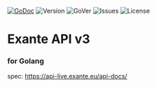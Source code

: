 [![GoDoc](https://pkg.go.dev/badge/github.com/nskforward/exante?status.svg)](https://pkg.go.dev/github.com/nskforward/exante?tab=doc)
![Version](https://img.shields.io/github/v/tag/nskforward/exante)
![GoVer](https://img.shields.io/github/go-mod/go-version/nskforward/exante)
![Issues](https://img.shields.io/github/issues/nskforward/exante)
![License](https://img.shields.io/github/license/nskforward/exante)

# Exante API v3

### for Golang

spec: https://api-live.exante.eu/api-docs/
